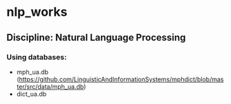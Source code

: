 # nlp_works
## Discipline: Natural Language Processing
### Using databases: 
- mph_ua.db (https://github.com/LinguisticAndInformationSystems/mphdict/blob/master/src/data/mph_ua.db)
- dict_ua.db
